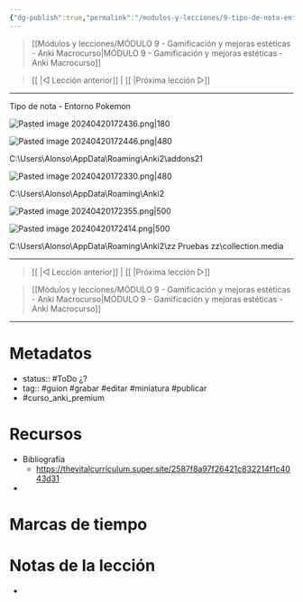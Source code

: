 ```yaml
---
{"dg-publish":true,"permalink":"/modulos-y-lecciones/9-tipo-de-nota-entorno-pokemon-anki-macrocurso/","noteIcon":"","updated":"2024-05-15T22:20:33.303+02:00"}
---
```



> [[Módulos y lecciones/MÓDULO 9 - Gamificación y mejoras estéticas - Anki Macrocurso\|MÓDULO 9 - Gamificación y mejoras estéticas - Anki Macrocurso]]

> [[ \|◁ Lección anterior]] | [[ \|Próxima lección ▷]]

---

Tipo de nota - Entorno Pokemon

![Pasted image 20240420172436.png|180](/img/user/ANEXOS/Pasted%20image%2020240420172436.png)

![Pasted image 20240420172446.png|480](/img/user/ANEXOS/Pasted%20image%2020240420172446.png)

C:\Users\Alonso\AppData\Roaming\Anki2\addons21

![Pasted image 20240420172330.png|480](/img/user/ANEXOS/Pasted%20image%2020240420172330.png)

C:\Users\Alonso\AppData\Roaming\Anki2

![Pasted image 20240420172355.png|500](/img/user/ANEXOS/Pasted%20image%2020240420172355.png)

![Pasted image 20240420172414.png|500](/img/user/ANEXOS/Pasted%20image%2020240420172414.png)

C:\Users\Alonso\AppData\Roaming\Anki2\zz Pruebas zz\collection.media

---

> [[ \|◁ Lección anterior]] | [[ \|Próxima lección ▷]]

> [[Módulos y lecciones/MÓDULO 9 - Gamificación y mejoras estéticas - Anki Macrocurso\|MÓDULO 9 - Gamificación y mejoras estéticas - Anki Macrocurso]]

---

# Metadatos
- status:: #ToDo ¿?
- tag:: #guion #grabar #editar #miniatura #publicar 
- #curso_anki_premium

# Recursos
- Bibliografía
	- https://thevitalcurriculum.super.site/2587f8a97f26421c832214f1c4043d31
- 

# Marcas de tiempo


# Notas de la lección
- 